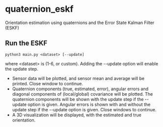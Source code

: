 # quaternion_eskf
Orientation estimation using quaternions and the Error State Kalman Filter (ESKF)

## Run the ESKF

    python3 main.py <dataset> [--update]

where \<dataset\> is (1-6, or custom). Adding the --update option will enable the update step. 

- Sensor data will be plotted, and sensor mean and average will be printed. Close window to continue.
- Quaternion components (true, estimated, error), angular errors and diagonal components of (local/global) covariance will be plotted. The quaternion components will be shown with the update step if  the --update option is given. Angular errors is shown with and without the update step if the --update option is given. Close windows to continue.
- A 3D visualization will be displayed, with the estimated and true orientation. 